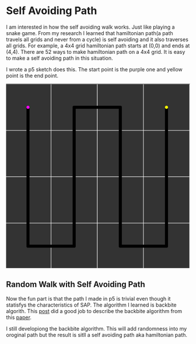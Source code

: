 # Self Avoiding Path

I am interested in how the self avoiding walk works. Just like playing a snake game. From my research I learned that hamiltonian path(a path travels all grids and never from a cycle) is self avoiding and it also traverses all grids. For example, a 4x4 grid hamiltonian path starts at (0,0) and ends at (4,4). There are 52 ways to make hamiltonian path on a 4x4 grid. It is easy to make a self avoiding path in this situation. 

I wrote a p5 sketch does this. The start point is the purple one and yellow point is the end point. 

![self avoiding path](./path.png)

## Random Walk with Self Avoiding Path
Now the fun part is that the path I made in p5 is trivial even though it statisfys the characteristics of SAP. The algorithm I learned is backbite algorith. This [post](https://datagenetics.com/blog/december22018/index.html) did a good job to describe the backbite algorithm from this [paper](https://arxiv.org/abs/cond-mat/0508094).

I still developiong the backbite algorithm. This will add randomness into my oroginal path but the result is sitll a self avoiding path aka hamiltonian path.
